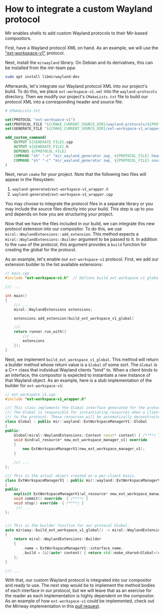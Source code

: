 # How to integrate a custom Wayland protocol

Mir enables shells to add custom Wayland protocols to their Mir-based
compositors.

First, have a Wayland protocol XML on hand. As an example, we will use
the ["ext-workspace-v1"](https://wayland.app/protocols/ext-workspace-v1)
protocol.

Next, install the `mirwayland` library. On Debian and its derivatives, this
can be installed from the mir-team ppa:

```sh
sudo apt install libmirwayland-dev
```

Afterwards, let's integrate our Wayland protocol XML into our project's build.
To do this, we place `ext-workspace-v1.xml` into the `wayland-protocols`
directory. Then we modify our project's `CMakeLists.txt` file to build our
protocol XML into a corresponding header and source file:

```cmake
# CMakeLists.txt

set(PROTOCOL "ext-workspace-v1")
set(PROTOCOL_FILE "${CMAKE_CURRENT_SOURCE_DIR}/wayland-protocols/${PROTOCOL}.xml")
set(GENERATE_FILE "${CMAKE_CURRENT_SOURCE_DIR}/ext-workspace-v1_wrapper")

add_custom_command(
    OUTPUT ${GENERATE_FILE}.cpp
    OUTPUT ${GENERATE_FILE}.h
    DEPENDS ${PROTOCOL_FILE}
    COMMAND "sh" "-c" "mir_wayland_generator zwp_ ${PROTOCOL_FILE} header >${GENERATE_FILE}.h"
    COMMAND "sh" "-c" "mir_wayland_generator zwp_ ${PROTOCOL_FILE} source >${GENERATE_FILE}.cpp"
)
```

Next, rerun `cmake` for your project. Note that the following two files will appear in
the filesystem:

1. `wayland-generated/ext-workspace-v1_wrapper.h`
2. `wayland-generated/ext-workspace-v1_wrapper.cpp`

You may choose to integrate the protocol files in a separate library
or you may include the source files directly into your build. This step is up
to you and depends on how you are structuring your project.

Now that we have the files included in our build, we can integrate this new
protocol extension into our compositor. To do this, we use `miral::WaylandExtensions::add_extension`.
This method expects a `miral::WaylandExtensions::Builder` argument to be passed to it.
In addition to the `name` of the protocol, this argument provides a `build` function
for creating the global for the protocol.

As an example, let's enable our `ext-workspace-v1` protocol. First, we add our
extension builder to the list available extensions:

```cpp
// main.cpp
#include "ext-workspace-v1.h"  // Defines build_ext_workspace_v1_global

/// ...

int main()
{
    /// ....
    miral::WaylandExtensions extensions;

    extensions.add_extension(build_ext_workspace_v1_global)

    ///
    return runner.run_with({
        /// ...
        extensions
    });
}
```

Next, we implement `build_ext_workspace_v1_global`. This method will return
a builder method whose return value is a `Global` of some sort. The `Global` is a C++
class that individual Wayland clients "bind" to. When a client binds to an interface,
the compositor is expected to instantiate a new instance of that Wayland object.
As an example, here is a stub implementation of the builder for `ext-workspace-v1`:

```cpp
// ext_workspace_v1.cpp
#include "ext-workspace-v1_wrapper.h"

/// This class implements the Global interface generated for the protocol.
/// The Global is responsible for instantiating resources when a client binds
/// to the protocol. These resources will be automatically deconstructed later on.
class Global : public mir::wayland::ExtWorkspaceManagerV1::Global
{
public:
    Global(miral::WaylandExtensions::Context const* context) { /****/ }
    void bind(wl_resource* new_ext_workspace_manager_v1) override
    {
        new ExtWorkspaceManagerV1(new_ext_workspace_manager_v1);
    }

    /// ...
};

/// This is the actual object created on a per-client basis.
class ExtWorkspaceManagerV1 : public mir::wayland::ExtWorkspaceManagerV1
{
public:
    explicit ExtWorkspaceManagerV1(wl_resource* new_ext_workspace_manager_v1)  { /****/ }
    void commit() override  { /****/ }
    void stop() override  { /****/ }
     /// ...
};


/// This is the builder function for our protocol Global.
auto miriway::build_ext_workspace_v1_global() -> miral::WaylandExtensions::Builder
{
    return miral::WaylandExtensions::Builder
    {
        .name = ExtWorkspaceManagerV1::interface_name,
        .build = [&](auto* context) { return std::make_shared<Global>(context, wltools); }
    };
}

/// ...
```

With that, our custom Wayland protocol is integrated into our compositor and ready to use.
The next step would be to implement the method bodies of each interface in our protocol,
but we will leave that as an exercise for the reader as each implementation is highly
dependent on the compositor. As an example of how `ext-workspace-v1` could be implemented,
check out the Miriway implementation in this [pull request](https://github.com/Miriway/Miriway/pull/160).
